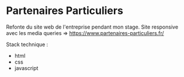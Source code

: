 # Partenaires Particuliers

Refonte du site web de l'entreprise pendant mon stage. Site responsive avec les media queries
 => https://www.partenaires-particuliers.fr/

Stack technique :
 - html
 - css
 - javascript
